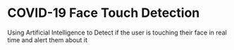 # COVID-19 Face Touch Detection
 Using Artificial Intelligence to Detect if the user is touching their face in real time and alert them about it
